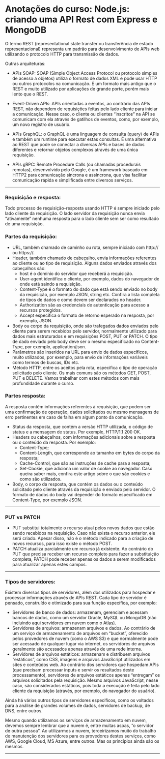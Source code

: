 # Anotações do curso: Node.js: criando uma API Rest com Express e MongoDB

O termo REST (representational state transfer ou transferência de estado representacional) representa um padrão para desenvolvimento de APIs web utilizando o protocolo HTTP para transmissão de dados.

Outras arquiteturas:
- APIs SOAP: SOAP (Simple Object Access Protocol ou protocolo simples de acesso a objetos) utiliza o formato de dados XML e pode usar HTTP ou outros protocolos na comunicação. É um formato mais antigo que o REST e muito utilizado por aplicações de grande porte, porém mais lento que o REST.

- Event-Driven APIs: APIs orientadas a eventos, ao contrário das APIs REST, não dependem de requisições feitas pelo lado cliente para iniciar a comunicação. Nesse caso, o cliente ou clientes “inscritos” na API se comunicam com ela através de gatilhos de eventos, como, por exemplo, um novo registro de usuário.

- APIs GraphQL: o GraphQL é uma linguagem de consulta (query) de APIs e também um runtime para executar estas consultas. É uma alternativa ao REST que pode se conectar a diversas APIs e bases de dados diferentes e retornar objetos complexos através de uma única requisição.

- APIs gRPC: Remote Procedure Calls (ou chamadas procedurais remotas), desenvolvido pelo Google, é um framework baseado em HTTP2 para comunicação síncrona e assíncrona, que visa facilitar comunicação rápida e simplificada entre diversos serviços.

---
### Requisição e resposta:
Todo processo de requisição-resposta usando HTTP é sempre iniciado pelo lado cliente da requisição. O lado servidor da requisição nunca envia “ativamente” nenhuma resposta para o lado cliente sem ser como resultado de uma requisição.

### Partes da requisição:
- URL, também chamado de caminho ou rota, sempre iniciado com http:// ou https://.
- Header, também chamado de cabeçalho, envia informações referentes ao cliente ou ao tipo de requisição. Alguns dados enviados através dos cabeçalhos são:
  - host é o domínio do servidor que receberá a requisição.
  - User-agent identifica o cliente, por exemplo, dados do navegador de onde está saindo a requisição.
  - Content-Type é o formato do dado que está sendo enviado no body da requisição, por exemplo JSON, string etc. Confira a lista completa de tipos de dados e como devem ser declarados no header.
  - Authorization são as credenciais de autenticação para acesso a recursos protegidos.
  - Accept especifica o formato de retorno esperado na resposta, por exemplo, JSON.
- Body ou corpo da requisição, onde são trafegados dados enviados pelo cliente para serem recebidos pelo servidor, normalmente utilizado para dados mais estruturados e em requisições POST, PUT or PATCH. O tipo de dado enviado pelo body deve ser o mesmo especificado no Content-Type, por exemplo, application/json.
- Parâmetros são inseridos na URL para envio de dados específicos, muito utilizados, por exemplo, para envio de informações variáveis como termos de buscas, IDs etc.
- Método HTTP, entre os aceitos pela rota, especifica o tipo de operação solicitado pelo cliente. Os mais comuns são os métodos GET, POST, PUT e DELETE. Vamos trabalhar com estes métodos com mais profundidade durante o curso.

### Partes resposta:
A resposta contém informações referentes à requisição, que podem ser uma confirmação de operação, dados solicitados ou mesmo mensagens de erro pertinentes em caso de falha em algum ponto da comunicação.
- Status da resposta, que contém a versão HTTP utilizada, o código de status e a mensagem de status. Por exemplo, HTTP/1.1 200 OK.
- Headers ou cabeçalhos, com informações adicionais sobre a resposta ou o conteúdo da resposta. Por exemplo:
  - Content-Type;
  - Content-Length, que corresponde ao tamanho em bytes do corpo da resposta;
  - Cache-Control, que são as instruções de cache para a resposta;
  - Set-Cookie, que adiciona um valor de cookie ao navegador. Caso queira saber mais, confira este artigo sobre o que são cookies e como são utilizados.
- Body, o corpo da resposta, que contém os dados ou o conteúdo solicitado pelo cliente através da requisição e enviado pelo servidor. O formato de dados do body vai depender do formato especificado em Content-Type, por exemplo JSON.

---
### PUT vs PATCH
- PUT substitui totalmente o recurso atual pelos novos dados que estão sendo recebidos na requisição. Caso não exista o recurso anterior, ele será criado. Apesar disso, não é o método indicado para a criação de novos recursos, para isso existe o método POST.
- PATCH atualiza parcialmente um recurso já existente. Ao contrário do PUT que precisa receber um recurso completo para fazer a substituição completa, PATCH pode receber apenas os dados a serem modificados para atualizar apenas estes campos.

---
### Tipos de servidores:
Existem diversos tipos de servidores, além dos utilizados para hospedar e processar informações através de APIs REST. Cada tipo de servidor é pensado, construído e otimizado para sua função específica, por exemplo:

- Servidores de banco de dados: armazenam, gerenciam e acessam bancos de dados, como um servidor Oracle, MySQL ou MongoDB (não incluindo aqui servidores em nuvem como o Atlas).
- Servidores de arquivos: armazenam arquivos e dados. Ao contrário de um serviço de armazenamento de arquivos em “bucket”, oferecido pelos provedores de nuvem (como o AWS S3) e que normalmente pode ser acessado de qualquer lugar via internet, os servidores de arquivos geralmente são acessados apenas através de uma rede interna.
- Servidores de arquivos estáticos: armazenam e distribuem arquivos “estáticos”, como CSS, imagens e arquivos JavaScript utilizados em sites e conteúdos web. Ao contrário dos servidores que hospedam APIs (que precisam processar inputs e servir os resultados deste processamento), servidores de arquivos estáticos apenas “entregam” os arquivos solicitados pela requisição. Mesmo arquivos JavaScript, nesse caso, são considerados estáticos, pois toda a execução é feita pelo lado cliente da requisição (através, por exemplo, do navegador do usuário).

Ainda há vários outros tipos de servidores específicos, como os voltados para a análise de grandes volumes de dados, servidores de backup, de DNS, entre outros.

Mesmo quando utilizamos os serviços de armazenamento em nuvem, devemos sempre lembrar que a nuvem é, entre muitas aspas, “o servidor de outra pessoa”. Ao utilizarmos a nuvem, terceirizamos muito do trabalho de manutenção dos servidores para os provedores destes serviços, como AWS, Google Cloud, MS Azure, entre outros. Mas os princípios ainda são os mesmos.

---
